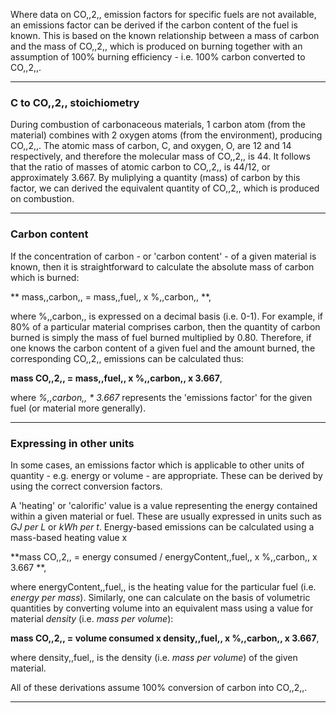 Where data on CO,,2,, emission factors for specific fuels are not
available, an emissions factor can be derived if the carbon content of
the fuel is known. This is based on the known relationship between a
mass of carbon and the mass of CO,,2,, which is produced on burning
together with an assumption of 100% burning efficiency - i.e. 100%
carbon converted to CO,,2,,.

-----

### C to CO,,2,, stoichiometry

During combustion of carbonaceous materials, 1 carbon atom (from the
material) combines with 2 oxygen atoms (from the environment), producing
CO,,2,,. The atomic mass of carbon, C, and oxygen, O, are 12 and 14
respectively, and therefore the molecular mass of CO,,2,, is 44. It
follows that the ratio of masses of atomic carbon to CO,,2,, is 44/12,
or approximately 3.667. By muliplying a quantity (mass) of carbon by
this factor, we can derived the equivalent quantity of CO,,2,, which is
produced on combustion.

-----

### Carbon content

If the concentration of carbon - or 'carbon content' - of a given
material is known, then it is straightforward to calculate the absolute
mass of carbon which is burned:

** mass,,carbon,, = mass,,fuel,, x %,,carbon,, **,

where %,,carbon,, is expressed on a decimal basis (i.e. 0-1). For
example, if 80% of a particular material comprises carbon, then the
quantity of carbon burned is simply the mass of fuel burned multiplied
by 0.80. Therefore, if one knows the carbon content of a given fuel and
the amount burned, the corresponding CO,,2,, emissions can be calculated
thus:

**mass CO,,2,, = mass,,fuel,, x %,,carbon,, x 3.667**,

where *%,,carbon,, \* 3.667* represents the 'emissions factor' for the
given fuel (or material more generally).

-----

### Expressing in other units

In some cases, an emissions factor which is applicable to other units of
quantity - e.g. energy or volume - are appropriate. These can be derived
by using the correct conversion factors.

A 'heating' or 'calorific' value is a value representing the energy
contained within a given material or fuel. These are usually expressed
in units such as *GJ per L* or *kWh per t*. Energy-based emissions can
be calculated using a mass-based heating value x

**mass CO,,2,, = energy consumed / energyContent,,fuel,, x %,,carbon,, x
3.667 **,

where energyContent,,fuel,, is the heating value for the particular fuel
(i.e. *energy per mass*). Similarly, one can calculate on the basis of
volumetric quantities by converting volume into an equivalent mass using
a value for material *density* (i.e. *mass per volume*):

**mass CO,,2,, = volume consumed x density,,fuel,, x %,,carbon,, x
3.667**,

where density,,fuel,, is the density (i.e. *mass per volume*) of the
given material.

All of these derivations assume 100% conversion of carbon into CO,,2,,.

-----
